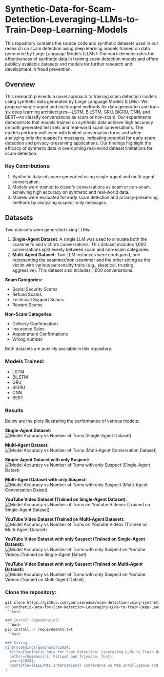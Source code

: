 # Synthetic-Data-for-Scam-Detection-Leveraging-LLMs-to-Train-Deep-Learning-Models

This repository contains the source code and synthetic datasets used in our research on scam detection using deep learning models trained on data generated by Large Language Models (LLMs). Our work demonstrates the effectiveness of synthetic data in training scam detection models and offers publicly available datasets and models for further research and development in fraud prevention.

## Overview

This research presents a novel approach to training scam detection models using synthetic data generated by Large Language Models (LLMs). We propose single-agent and multi-agent methods for data generation and train six deep learning architectures—LSTM, BiLSTM, GRU, BiGRU, CNN, and BERT—to classify conversations as scam or non-scam. Our experiments demonstrate that models trained on synthetic data achieve high accuracy on both generated test sets and real-world scam conversations. The models perform well even with limited conversation turns and when analyzing only the suspect's messages, indicating potential for early scam detection and privacy-preserving applications. Our findings highlight the efficacy of synthetic data in overcoming real-world dataset limitations for scam detection. 

### Key Contributions:
1. Synthetic datasets were generated using single-agent and multi-agent conversation.
2. Models were trained to classify conversations as scam or non-scam, achieving high accuracy on synthetic and real-world data.
3. Models were evaluated for early scam detection and privacy-preserving methods by analyzing suspect-only messages.

## Datasets

Two datasets were generated using LLMs:
1. **Single-Agent Dataset**: A single LLM was used to simulate both the scammer’s and victim’s conversations. This dataset includes 1,600 conversations split evenly between scam and non-scam categories.
2. **Multi-Agent Dataset**: Two LLM instances were configured, one representing the scammer/non-scammer and the other acting as the victim with various personality traits (e.g., skeptical, trusting, aggressive). This dataset also includes 1,600 conversations.

**Scam Categories:**
- Social Security Scams
- Refund Scams
- Technical Support Scams
- Reward Scams

**Non-Scam Categories:**
- Delivery Confirmations
- Insurance Sales
- Appointment Confirmations
- Wrong number

Both datasets are publicly available in this repository.

### Models Trained:
- LSTM
- BiLSTM
- GRU
- BiGRU
- CNN
- BERT

### Results

Below are the plots illustrating the performance of various models:

**Single-Agent Dataset:**
![Model Accuracy vs  Number of Turns (Single-Agent Dataset)](https://github.com/user-attachments/assets/99d98454-8328-4023-86f9-381294912715)

**Multi-Agent Dataset:**
![Model Accuracy vs  Number of Turns (Multi-Agent Conversation Dataset)](https://github.com/user-attachments/assets/0295faf1-8b07-4beb-8d66-209b71f71ae5)

**Single-Agent Dataset with only Suspect:**
![Model Accuracy vs  Number of Turns with only Suspect (Single-Agent Datset)](https://github.com/user-attachments/assets/51009cd9-9e10-421e-b663-dd2aa8c38f87)

**Multi-Agent Dataset with only Suspect:**
![Model Accuracy vs  Number of Turns with only Suspect (Multi-Agent Conversation Datset)](https://github.com/user-attachments/assets/782ec49c-52b1-4d7e-8fad-e9330792c00a)

**YouTube Video Dataset (Trained on Single-Agent Dataset):**
![Model Accuracy vs  Number of Turns on Youtube Videoes (Trained on Single-Agent Dataset)](https://github.com/user-attachments/assets/de4258ea-8bb7-4e54-9f96-833b6611e3d8)

**YouTube Video Dataset (Trained on Multi-Agent Dataset):**
![Model Accuracy vs  Number of Turns on Youtube Videos (Trained on Multi-Agent Dataset)](https://github.com/user-attachments/assets/81490b2a-71ab-42f6-a65f-929d0fa14c87)

**YouTube Video Dataset with only Suspect (Trained on Single-Agent Dataset):**
![Model Accuracy vs  Number of Turns with only Suspect on Youtube Videos (Trained on Single-Agent Datset)](https://github.com/user-attachments/assets/37da378d-0344-42d6-92c8-844db6ff60e2)

**YouTube Video Dataset with only Suspect (Trained on Multi-Agent Dataset):**
![Model Accuracy vs  Number of Turns with only Suspect on Youtube Videos (Trained on Multi-Agent Datset)](https://github.com/user-attachments/assets/65b27aa1-81da-41cd-907c-21fe3f07ece8)

### Clone the repository:
```bash
git clone https://github.com/yourusername/scam-detection-using-synthetic-data.git
cd Synthetic-Data-for-Scam-Detection-Leveraging-LLMs-to-Train-Deep-Learning-Models
'''bash

### Install dependencies:
'''bash
pip install -r requirements.txt
'''bash

### Citing:
@inproceedings{gumphusiri2024,
  title={Synthetic Data for Scam Detection: Leveraging LLMs to Train Deep Learning Models},
  author={Gumphusiri, Pitipat and Triyason, Tuul},
  year={2024},
  booktitle={IEEE/WIC International Conference on Web Intelligence and Intelligent Agent Technology (under review)},
}
